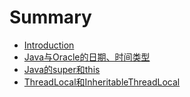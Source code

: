 # Summary

* [Introduction](README.md)
* [Java与Oracle的日期、时间类型](chapter1.md)
* [Java的super和this](javade-thishe-super.md)
* [ThreadLocal和InheritableThreadLocal](threadlocalhe-inheritablethreadlocal.md)


